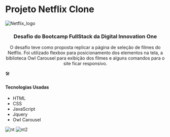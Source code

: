 <h1>Projeto Netflix Clone</h1>

![Netflix_logo](https://user-images.githubusercontent.com/30630150/100402656-9242ff00-303b-11eb-9d6b-af40c0bb9a9f.jpeg)



<h3 align="center">         Desafio do Bootcamp FullStack da Digital Innovation One</h3>



<p align="center">O desafio teve como proposta replicar a página de seleção de filmes do Netflix. Foi utilizado flexbox para posicionamento dos elementos na tela, a biblioteca Owl Carousel para exibição dos filmes e alguns comandos para o site ficar responsivo.</p>





:hammer_and_wrench:<h4>Tecnologias Usadas</h4>

- HTML
- CSS
- JavaScript
- Jquery
- Owl Carousel





![nt](https://user-images.githubusercontent.com/30630150/100402848-11d0ce00-303c-11eb-89ef-682f306f9f85.png)
![nt2](https://user-images.githubusercontent.com/30630150/100402987-63795880-303c-11eb-8b16-d5375c6f2cb7.png)
